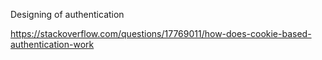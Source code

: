 Designing of authentication

https://stackoverflow.com/questions/17769011/how-does-cookie-based-authentication-work
